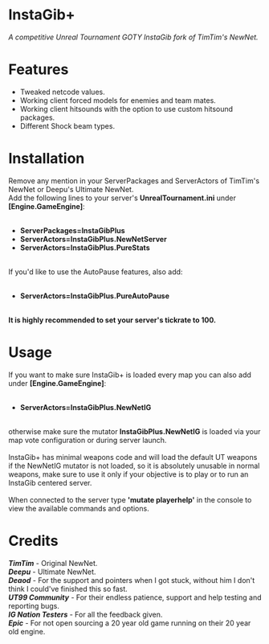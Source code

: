 # InstaGib+
*A competitive Unreal Tournament GOTY InstaGib fork of TimTim's NewNet.*

# Features
* Tweaked netcode values.<br>
* Working client forced models for enemies and team mates.<br>
* Working client hitsounds with the option to use custom hitsound packages.<br>
* Different Shock beam types.<br>

# Installation
Remove any mention in your ServerPackages and ServerActors of TimTim's NewNet or Deepu's Ultimate NewNet.<br>
Add the following lines to your server's <b>UnrealTournament.ini</b> under <b>[Engine.GameEngine]</b>:<br><br>
* <b>ServerPackages=InstaGibPlus</b><br>
* <b>ServerActors=InstaGibPlus.NewNetServer</b><br>
* <b>ServerActors=InstaGibPlus.PureStats</b><br><br>

If you'd like to use the AutoPause features, also add:<br><br>
* <b>ServerActors=InstaGibPlus.PureAutoPause</b><br><br>

<b>It is highly recommended to set your server's tickrate to 100.</b>

# Usage
If you want to make sure InstaGib+ is loaded every map you can also add under <b>[Engine.GameEngine]</b>:<br><br>
* <b>ServerActors=InstaGibPlus.NewNetIG</b><br><br>

otherwise make sure the mutator <b>InstaGibPlus.NewNetIG</b> is loaded via your map vote configuration or during server launch.<br><br>
InstaGib+ has minimal weapons code and will load the default UT weapons if the NewNetIG mutator is not loaded, so it is absolutely unusable in normal weapons, make sure to use it only if your objective is to play or to run an InstaGib centered server.<br><br>
When connected to the server type <b>'mutate playerhelp'</b> in the console to view the available commands and options.


# Credits<br>
*<b>TimTim</b>* - Original NewNet.<br>
*<b>Deepu</b>* - Ultimate NewNet.<br>
*<b>Deaod</b>* - For the support and pointers when I got stuck, without him I don't think I could've finished this so fast.<br>
*<b>UT99 Community</b>* - For their endless patience, support and help testing and reporting bugs.<br>
*<b>IG Nation Testers</b>* - For all the feedback given.<br>
*<b>Epic</b>* - For not open sourcing a 20 year old game running on their 20 year old engine.
